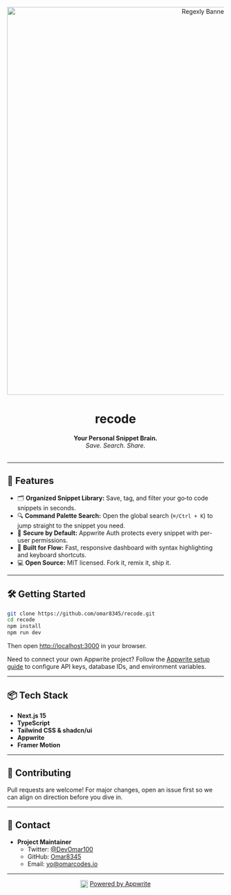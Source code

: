 <p align="center">
  <a href="https://recode.appwrite.network" target="_blank" rel="noopener noreferrer">
    <img src="https://cdn.hashnode.com/res/hashnode/image/upload/v1761310827175/a7f4639e-61aa-4098-9d7a-0ffe3181df2e.png?w=1600&h=840&fit=crop&crop=entropy&auto=compress,format&format=webp" alt="Regexly Banner" width="900"/>
  </a>
</p>

<h1 align="center">recode</h1>
<p align="center">
  <b>Your Personal Snippet Brain.</b><br>
  <i>Save. Search. Share.</i><br><br>
</p>

---

## 🚀 Features

- 🗂️ **Organized Snippet Library:** Save, tag, and filter your go‑to code snippets in seconds.
- 🔍 **Command Palette Search:** Open the global search (`⌘/Ctrl + K`) to jump straight to the snippet you need.
- 🔐 **Secure by Default:** Appwrite Auth protects every snippet with per-user permissions.
- 🎯 **Built for Flow:** Fast, responsive dashboard with syntax highlighting and keyboard shortcuts.
- 💻 **Open Source:** MIT licensed. Fork it, remix it, ship it.

---

## 🛠️ Getting Started

```bash
git clone https://github.com/omar8345/recode.git
cd recode
npm install
npm run dev
```

Then open [http://localhost:3000](http://localhost:3000) in your browser.

Need to connect your own Appwrite project? Follow the [Appwrite setup guide](APPWRITE_SETUP.md) to configure API keys, database IDs, and environment variables.

---

## 📦 Tech Stack

- **Next.js 15**
- **TypeScript**
- **Tailwind CSS & shadcn/ui**
- **Appwrite**
- **Framer Motion**

---

## 🤝 Contributing

Pull requests are welcome! For major changes, open an issue first so we can align on direction before you dive in.

---

## 📧 Contact

- **Project Maintainer**
  - Twitter: [@DevOmar100](https://x.com/DevOmar100)
  - GitHub: [Omar8345](https://github.com/Omar8345)
  - Email: yo@omarcodes.io

---

<p align="center">
  <a href="https://appwrite.io/" target="_blank" rel="noopener noreferrer" style="display:inline-flex;align-items:center;gap:4px;">
    <img src="https://appwrite.io/assets/logomark/logo.svg" alt="Appwrite" width="18" height="18" style="vertical-align:middle;"/> Powered by Appwrite
  </a>
</p>
